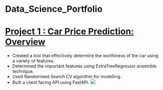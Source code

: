 # Data_Science_Portfolio

# [Project 1 : Car Price Prediction: Overview](https://github.com/Saurabh23198/Car-Price-Prediction)
* Created a tool that effectively determine the worthiness of the car using a variety of features.
* Determined the important features using ExtraTreeRegressor ensemble technique.
* Used Randomised Search CV algorithm for modelling.
* Built a client facing API using FastAPI.
![](https://github.com/Saurabh23198/Saurabh_Portfolio/blob/main/images/PortfolioSS.PNG)
